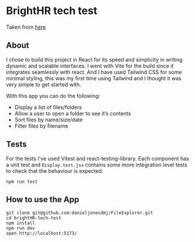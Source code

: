 # BrightHR tech test

Taken from [here](https://github.com/brighthr/Front-End-Tech-Tasks/blob/main/junior-and-middleweight.md)

## About

I chose to build this project in React for its speed and simplicity in writing dynamic and scalable interfaces. I went with Vite for the build since it integrates seamlessly with react. And I have used Tailwind CSS for some minimal styling, this was my first time using Tailwind and I thought it was very simple to get started with.

With this app you can do the following:

- Display a list of files/folders
- Allow a user to open a folder to see it’s contents
- Sort files by name/size/date
- Filter files by filename

## Tests

For the tests I've used Vitest and react-testing-library. Each component has a unit test and `Display.test.jsx` contains some more integration level tests to check that the behaviour is expected.

```
npm run test
```

## How to use the App

```
git clone git@github.com:danieljonesdmj/FileExplorer.git
cd brightHR-tech-test
npm install
npm run dev
open http://localhost:5173/
```
